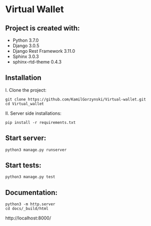 # Virtual Wallet


## Project is created with:

* Python              3.7.0
* Django              3.0.5
* Django Rest Framework              3.11.0
* Sphinx              3.0.3
* sphinx-rtd-theme              0.4.3


## Installation
I. Clone the project:
```
git clone https://github.com/KamilGorzynski/Virtual-wallet.git
cd Virtual_wallet
```

II. Server side installations:
```
pip install -r requirements.txt
```

## Start server:
```
python3 manage.py runserver
```

## Start tests:
```
python3 manage.py test
```
## Documentation:
```
python3 -m http.server
cd docs/_build/html
```
http://localhost:8000/

